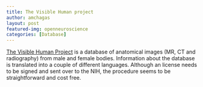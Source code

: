 ```yaml
---
title: The Visible Human project
author: amchagas
layout: post
featured-img: openneuroscience
categories: [Database]
---
```

[The Visible Human Project](https://www.nlm.nih.gov/research/visible/visible_human.html) is a database of anatomical images (MR, CT and radiography) from male and female bodies. Information about the database is translated into a couple of different languages. Although an license needs to be signed and sent over to the NIH, the procedure seems to be straightforward and cost free.

